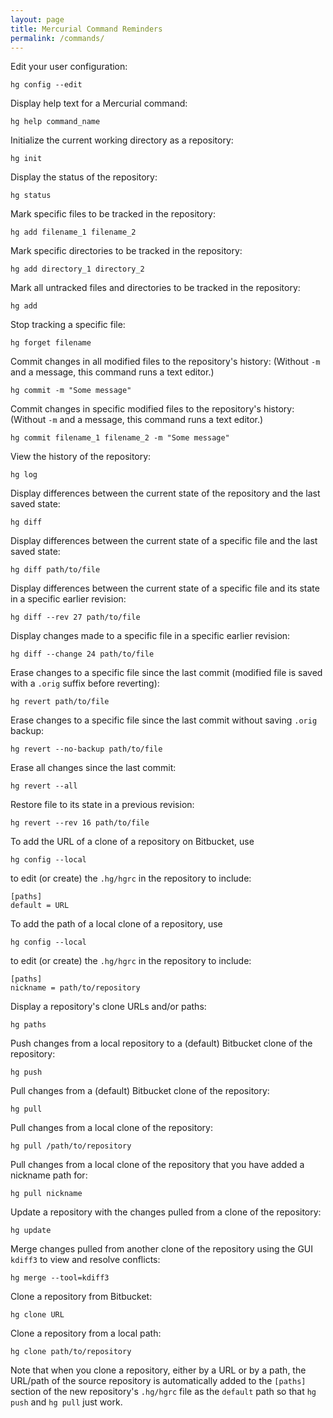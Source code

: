 ```yaml
---
layout: page
title: Mercurial Command Reminders
permalink: /commands/
---
```


Edit your user configuration:

~~~ {.bash}
hg config --edit
~~~

Display help text for a Mercurial command:

~~~ {.bash}
hg help command_name
~~~

Initialize the current working directory as a repository:

~~~ {.bash}
hg init
~~~

Display the status of the repository:

~~~ {.bash}
hg status
~~~

Mark specific files to be tracked in the repository:

~~~ {.bash}
hg add filename_1 filename_2
~~~

Mark specific directories to be tracked in the repository:

~~~ {.bash}
hg add directory_1 directory_2
~~~

Mark all untracked files and directories to be tracked in the repository:

~~~ {.bash}
hg add
~~~

Stop tracking a specific file:

~~~ {.bash}
hg forget filename
~~~

Commit changes in all modified files to the repository's history:
(Without `-m` and a message, this command runs a text editor.)

~~~ {.bash}
hg commit -m "Some message"
~~~

Commit changes in specific modified files to the repository's history:
(Without `-m` and a message, this command runs a text editor.)

~~~ {.bash}
hg commit filename_1 filename_2 -m "Some message"
~~~

View the history of the repository:

~~~ {.bash}
hg log
~~~

Display differences between the current state of the repository and the last saved state:

~~~ {.bash}
hg diff
~~~

Display differences between the current state of a specific file and the last saved state:

~~~ {.bash}
hg diff path/to/file
~~~

Display differences between the current state of a specific file and its state in a specific earlier revision:

~~~ {.bash}
hg diff --rev 27 path/to/file
~~~

Display changes made to a specific file in a specific earlier revision:

~~~ {.bash}
hg diff --change 24 path/to/file
~~~

Erase changes to a specific file since the last commit
(modified file is saved with a `.orig` suffix before reverting):

~~~ {.bash}
hg revert path/to/file
~~~

Erase changes to a specific file since the last commit without saving `.orig` backup:

~~~ {.bash}
hg revert --no-backup path/to/file
~~~

Erase all changes since the last commit:

~~~ {.bash}
hg revert --all
~~~

Restore file to its state in a previous revision:

~~~ {.bash}
hg revert --rev 16 path/to/file
~~~

To add the URL of a clone of a repository on Bitbucket,
use

~~~ {.bash}
hg config --local
~~~

to edit (or create) the `.hg/hgrc` in the repository to include:

~~~ {.output}
[paths]
default = URL
~~~

To add the path of a local clone of a repository,
use

~~~ {.bash}
hg config --local
~~~

to edit (or create) the `.hg/hgrc` in the repository to include:

~~~ {.output}
[paths]
nickname = path/to/repository
~~~

Display a repository's clone URLs and/or paths:

~~~ {.bash}
hg paths
~~~

Push changes from a local repository to a (default) Bitbucket clone of the repository:

~~~ {.bash}
hg push
~~~

Pull changes from a (default) Bitbucket clone of the repository:

~~~ {.bash}
hg pull
~~~

Pull changes from a local clone of the repository:

~~~ {.bash}
hg pull /path/to/repository
~~~

Pull changes from a local clone of the repository that you have added a nickname path for:

~~~ {.bash}
hg pull nickname
~~~

Update a repository with the changes pulled from a clone of the repository:

~~~ {.bash}
hg update
~~~

Merge changes pulled from another clone of the repository using the GUI `kdiff3` to view and resolve conflicts:

~~~ {.bash}
hg merge --tool=kdiff3
~~~

Clone a repository from Bitbucket:

~~~ {.bash}
hg clone URL
~~~

Clone a repository from a local path:

~~~ {.bash}
hg clone path/to/repository
~~~

Note that when you clone a repository,
either by a URL or by a path,
the URL/path of the source repository is automatically added to the `[paths]` section of the new repository's `.hg/hgrc` file as the `default` path so that `hg push` and `hg pull` just work.
